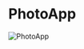 # PhotoApp
![PhotoApp](https://user-images.githubusercontent.com/40222545/211156939-4f46c922-b9c8-480f-8b95-82aeb66721fc.jpeg)
